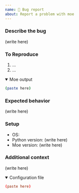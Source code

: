 ```yaml
---
name: 🐛 Bug report
about: Report a problem with moe
---
```


<!--
Please make sure to search existing bug reports to check if your bug has already been reported! If it has reported already, the best way to increase its visibility is by giving it a 👍. Please do not comment on an existing bug report unless you have additional information to add.
-->

### Describe the bug

<!--
A clear and concise description of what the problem is.
-->

(write here)

### To Reproduce

<!--
Include any steps needed to reproduce the problem (not including the final command) e.g. setup, necessary files, etc.
-->

1. ...
2. ...

<!--
Include the command you ran that lead to the problem.
Make sure to use verbose mode `(-vv)` and include the full output.
-->

<details open>
<summary>Moe output</summary>

```sh
(paste here)
```

</details>

### Expected behavior

<!-- A clear and concise description of what you expected to happen. -->

(write here)

### Setup

- OS:
- Python version: <!-- `python -V` --> (write here)
- Moe version: <!-- `moe --version` --> (write here)

### Additional context

<!-- Add any other context about the problem here. -->

(write here)

<!--
Add your configuration file below.
Please try stripping down your configuration file to the bare minimum needed to reproduce the problem.
-->
<details open>
<summary>Configuration file</summary>
 
```toml
(paste here)
```

</details>
